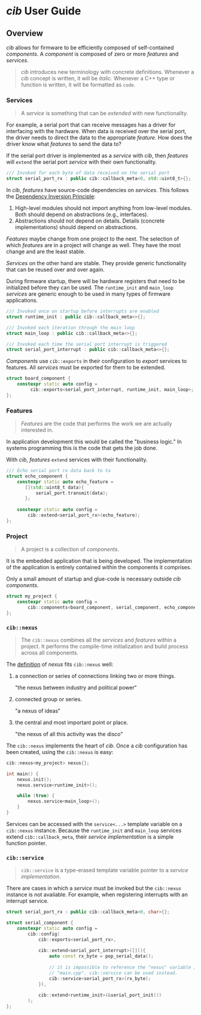 # *cib* User Guide

## Overview

*cib* allows for firmware to be efficiently composed of self-contained
*components*. A *component* is composed of zero or more *features* and
*services*.

> *cib* introduces new terminology with concrete definitions. Whenever a *cib*
concept is written, it will be *italic*. Whenever a C++ type or function is
written, it will be formatted as `code`.

### Services

> A *service* is something that can be *extended* with new functionality. 
 
For example, a serial port that can receive messages has a driver for 
interfacing with the hardware. When data is received over the serial port, the
driver needs to direct the data to the appropriate *feature*. How does the 
driver know what *features* to send the data to? 

If the serial port driver is implemented as a *service* with *cib*, then 
*features* will `extend` the serial port *service* with their own 
functionality.

```c++
/// Invoked for each byte of data received on the serial port
struct serial_port_rx : public cib::callback_meta<0, std::uint8_t>{};
```

In *cib*, *features* have source-code dependencies on *services*. This follows
the [Dependency Inversion Principle](https://en.wikipedia.org/wiki/Dependency_inversion_principle):

1. High-level modules should not import anything from low-level modules. Both 
   should depend on abstractions (e.g., interfaces).
2. Abstractions should not depend on details. Details (concrete implementations)
   should depend on abstractions.

*Features* maybe change from one project to the next. The selection of which
*features* are in a project will change as well. They have the most change and
are the least stable.

*Services* on the other hand are stable. They provide generic functionality
that can be reused over and over again.

During firmware startup, there will be hardware registers that need to be 
initialized before they can be used. The `runtime_init` and `main_loop`  
*services* are generic enough to be used in many types of firmware applications.

```c++
/// Invoked once on startup before interrupts are enabled
struct runtime_init : public cib::callback_meta<>{};

/// Invoked each iteration through the main loop
struct main_loop : public cib::callback_meta<>{};

/// Invoked each time the serial port interrupt is triggered
struct serial_port_interrupt : public cib::callback_meta<>{};
```

*Components* use `cib::exports` in their configuration to *export* services to 
features. All *services* must be exported for them to be extended.

```c++
struct board_component {
    constexpr static auto config =
         cib::exports<serial_port_interrupt, runtime_init, main_loop>; 
};
```

### Features 

> *Features* are the code that performs the work we are actually interested in.

In application development this would be called the "business logic." In 
systems programming this is the code that gets the job done.

With *cib*, *features* `extend` services with their functionality.

```c++
/// Echo serial port rx data back to tx
struct echo_component {
    constexpr static auto echo_feature =
       [](std::uint8_t data){
           serial_port.transmit(data);
       };
    
    constexpr static auto config =
        cib::extend<serial_port_rx>(echo_feature);
};
```

### Project

> A project is a collection of *components*. 

It is the embedded application that is being developed. The implementation of
the application is entirely contained within the components it comprises.

Only a small amount of startup and glue-code is necessary outside *cib*
*components*.

```c++
struct my_project {
    constexpr static auto config =
        cib::components<board_component, serial_component, echo_component>;
};
```

### `cib::nexus`

> The `cib::nexus` combines all the *services* and *features* within a project.
It performs the compile-time initialization and build process across all
components.

The [definition](https://www.google.com/search?q=define+nexus) of *nexus* fits `cib::nexus` well:

1. a connection or series of connections linking two or more things.

   "the nexus between industry and political power“

2. connected group or series.

   "a nexus of ideas“

3. the central and most important point or place.

   "the nexus of all this activity was the disco"

The `cib::nexus` implements the heart of *cib*. Once a *cib* configuration has
been created, using the `cib::nexus` is easy:

```c++
cib::nexus<my_project> nexus{};

int main() {
    nexus.init();
    nexus.service<runtime_init>();

    while (true) {
        nexus.service<main_loop>();
    }
}
```

Services can be accessed with the `service<...>` template variable on a 
`cib::nexus` instance. Because the `runtime_init` and `main_loop` services
extend `cib::callback_meta`, their *service implementation* is a simple 
function pointer.

### `cib::service`

> `cib::service` is a type-erased template variable pointer to a *service 
implementation*. 

There are cases in which a *service* must be invoked but the `cib::nexus` 
instance is not available. For example, when registering interrupts with
an interrupt service.

```c++
struct serial_port_rx : public cib::callback_meta<0, char>{};

struct serial_component {
    constexpr static auto config =
        cib::config(
            cib::exports<serial_port_rx>,
            
            cib::extend<serial_port_interrupt>([](){
                auto const rx_byte = pop_serial_data();
                
                // it is impossible to reference the "nexus" variable in 
                // "main.cpp". cib::service can be used instead.
                cib::service<serial_port_rx>(rx_byte);
            }),
            
            cib::extend<runtime_init>(&serial_port_init())
        );
};
```
